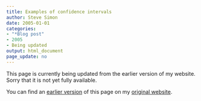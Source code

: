 ```yaml
---
title: Examples of confidence intervals
author: Steve Simon
date: 2005-01-01
categories:
- "*Blog post"
- 2005
- Being updated
output: html_document
page_update: no
---
```


This page is currently being updated from the earlier version of my website. Sorry that it is not yet fully available.

<!---More--->

You can find an [earlier version][sim1] of this page on my [original website][sim2].


[sim1]: http://www.pmean.com/05/ConfidenceIntervalB.html
[sim2]: http://www.pmean.com/original_site.html
